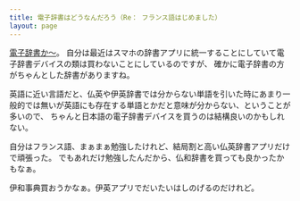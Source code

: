 ```yaml
---
title: 電子辞書はどうなんだろう（Re： フランス語はじめました）
layout: page
---
```

[電子辞書か〜](https://blog2.issei.org/2022/08/06/franzoesich/)。
自分は最近はスマホの辞書アプリに統一することにしていて電子辞書デバイスの類は買わないことにしているのですが、
確かに電子辞書の方がちゃんとした辞書がありますね。

英語に近い言語だと、仏英や伊英辞書では分からない単語を引いた時にあまり一般的では無いが英語にも存在する単語とかだと意味が分からない、ということが多いので、
ちゃんと日本語の電子辞書デバイスを買うのは結構良いのかもしれない。

自分はフランス語、まぁまぁ勉強したけれど、結局割と高い仏英辞書アプリだけで頑張った。
でもあれだけ勉強したんだから、仏和辞書を買っても良かったかもなぁ。

伊和事典買おうかなぁ。伊英アプリでだいたいはしのげるのだけれど。